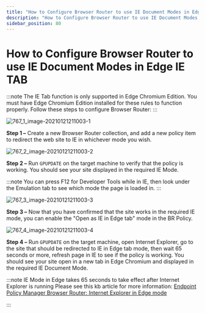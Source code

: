 ```yaml
---
title: "How to Configure Browser Router to use IE Document Modes in Edge IE TAB"
description: "How to Configure Browser Router to use IE Document Modes in Edge IE TAB"
sidebar_position: 80
---
```


# How to Configure Browser Router to use IE Document Modes in Edge IE TAB

:::note
The IE Tab function is only supported in Edge Chromium Edition. You must have Edge
Chromium Edition installed for these rules to function properly. Follow these steps to configure
Browser Router:
:::


![767_1_image-20210121211003-1](/images/endpointpolicymanager/browserrouter/editpolicytemplate/767_1_image-20210121211003-1.webp)

**Step 1 –** Create a new Browser Router collection, and add a new policy item to redirect the web
site to IE in whichever mode you wish.

![767_2_image-20210121211003-2](/images/endpointpolicymanager/browserrouter/editpolicytemplate/767_2_image-20210121211003-2.webp)

**Step 2 –** Run `GPUPDATE` on the target machine to verify that the policy is working. You should
see your site displayed in the required IE Mode.

:::note
You can press F12 for Developer Tools while in IE, then look under the Emulation tab to
see which mode the page is loaded in.
:::


![767_3_image-20210121211003-3](/images/endpointpolicymanager/browserrouter/editpolicytemplate/767_3_image-20210121211003-3.webp)

**Step 3 –** Now that you have confirmed that the site works in the required IE mode, you can enable
the "Open as IE in Edge tab" mode in the BR Policy.

![767_4_image-20210121211003-4](/images/endpointpolicymanager/browserrouter/editpolicytemplate/767_4_image-20210121211003-4.webp)

**Step 4 –** Run `GPUPDATE` on the target machine, open Internet Explorer, go to the site that
should be redirected to IE in Edge tab mode, then wait 65 seconds or more, refresh page in IE to see
if the policy is working. You should see your site open in a new tab in Edge Chromium and displayed
in the required IE Document Mode.

:::note
IE Mode in Edge takes 65 seconds to take effect after Internet Explorer is running Please
see this kb article for more
information: [Endpoint Policy Manager Browser Router: Internet Explorer in Edge mode](/docs/endpointpolicymanager/components/browserrouter/videolearningcenter/tipsandtricks/ieedgemode.md)

:::
